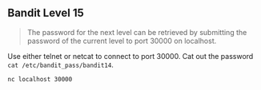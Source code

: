 __Bandit Level 15__
---
> The password for the next level can be retrieved by submitting the password of the current level to port 30000 on localhost.

Use either telnet or netcat to connect to port 30000. Cat out the password `cat /etc/bandit_pass/bandit14`.

```bash
nc localhost 30000
```